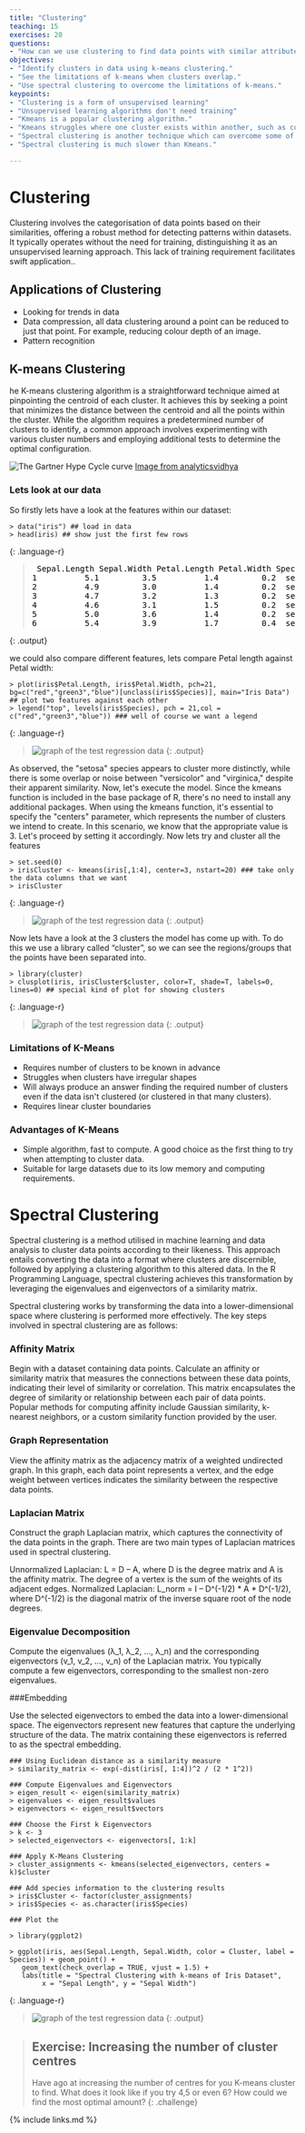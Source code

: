 ```yaml
---
title: "Clustering"
teaching: 15
exercises: 20
questions:
- "How can we use clustering to find data points with similar attributes?"
objectives:
- "Identify clusters in data using k-means clustering."
- "See the limitations of k-means when clusters overlap."
- "Use spectral clustering to overcome the limitations of k-means."
keypoints:
- "Clustering is a form of unsupervised learning"
- "Unsupervised learning algorithms don't need training"
- "Kmeans is a popular clustering algorithm."
- "Kmeans struggles where one cluster exists within another, such as concentric circles."
- "Spectral clustering is another technique which can overcome some of the limitations of Kmeans."
- "Spectral clustering is much slower than Kmeans."

---
```


# Clustering

Clustering involves the categorisation of data points based on their similarities, offering a robust method for detecting patterns within datasets. It typically operates without the need for training, distinguishing it as an unsupervised learning approach. This lack of training requirement facilitates swift application..

## Applications of Clustering
* Looking for trends in data
* Data compression, all data clustering around a point can be reduced to just that point. For example, reducing colour depth of an image.
* Pattern recognition

## K-means Clustering

he K-means clustering algorithm is a straightforward technique aimed at pinpointing the centroid of each cluster. It achieves this by seeking a point that minimizes the distance between the centroid and all the points within the cluster. While the algorithm requires a predetermined number of clusters to identify, a common approach involves experimenting with various cluster numbers and employing additional tests to determine the optimal configuration.

![The Gartner Hype Cycle curve](https://av-eks-blogoptimized.s3.amazonaws.com/46668k-means-clustering-algorithm-in-machine-learning.png)
[Image from analyticsvidhya](https://www.analyticsvidhya.com/blog/2021/04/k-means-clustering-simplified-in-python/)

### Lets look at our data
So firstly lets have a look at the features within our dataset: 

~~~
> data("iris") ## load in data
> head(iris) ## show just the first few rows
~~~
{: .language-r}

><pre style="color: black; background: white;">
>  Sepal.Length Sepal.Width Petal.Length Petal.Width Species
>1          5.1         3.5          1.4         0.2  setosa
>2          4.9         3.0          1.4         0.2  setosa
>3          4.7         3.2          1.3         0.2  setosa
>4          4.6         3.1          1.5         0.2  setosa
>5          5.0         3.6          1.4         0.2  setosa
>6          5.4         3.9          1.7         0.4  setosa
></pre>
{: .output}

we could also compare different features, lets compare Petal length against Petal width:

~~~
> plot(iris$Petal.Length, iris$Petal.Width, pch=21, bg=c("red","green3","blue")[unclass(iris$Species)], main="Iris Data") ## plot two features against each other
> legend("top", levels(iris$Species), pch = 21,col = c("red","green3","blue")) ### well of course we want a legend
~~~
{: .language-r}
>![graph of the test regression data](../fig/standard_iris.png)
{: .output}

As observed, the "setosa" species appears to cluster more distinctly, while there is some overlap or noise between "versicolor" and "virginica," despite their apparent similarity.
Now, let's execute the model. Since the kmeans function is included in the base package of R, there's no need to install any additional packages.
When using the kmeans function, it's essential to specify the "centers" parameter, which represents the number of clusters we intend to create. In this scenario, we know that the appropriate value is 3. Let's proceed by setting it accordingly.
Now lets try and cluster all the features

~~~
> set.seed(0)
> irisCluster <- kmeans(iris[,1:4], center=3, nstart=20) ### take only the data columns that we want
> irisCluster
~~~
{: .language-r}

>![graph of the test regression data](../fig/kmean_cluster.png)
{: .output}

Now lets have a look at the 3 clusters the model has come up with. To do this we use a library called “cluster”, so we can see the regions/groups that the points have been separated into.

~~~
> library(cluster)
> clusplot(iris, irisCluster$cluster, color=T, shade=T, labels=0, lines=0) ## special kind of plot for showing clusters
~~~
{: .language-r}

>![graph of the test regression data](../fig/cluster_iris.png)
{: .output}



### Limitations of K-Means

* Requires number of clusters to be known in advance
* Struggles when clusters have irregular shapes
* Will always produce an answer finding the required number of clusters even if the data isn't clustered (or clustered in that many clusters).
* Requires linear cluster boundaries



### Advantages of K-Means

* Simple algorithm, fast to compute. A good choice as the first thing to try when attempting to cluster data.
* Suitable for large datasets due to its low memory and computing requirements.

# Spectral Clustering

Spectral clustering is a method utilised in machine learning and data analysis to cluster data points according to their likeness. This approach entails converting the data into a format where clusters are discernible, followed by applying a clustering algorithm to this altered data. In the R Programming Language, spectral clustering achieves this transformation by leveraging the eigenvalues and eigenvectors of a similarity matrix.


Spectral clustering works by transforming the data into a lower-dimensional space where clustering is performed more effectively. The key steps involved in spectral clustering are as follows:
### Affinity Matrix

Begin with a dataset containing data points. Calculate an affinity or similarity matrix that measures the connections between these data points, indicating their level of similarity or correlation. This matrix encapsulates the degree of similarity or relationship between each pair of data points. Popular methods for computing affinity include Gaussian similarity, k-nearest neighbors, or a custom similarity function provided by the user.
### Graph Representation

View the affinity matrix as the adjacency matrix of a weighted undirected graph. In this graph, each data point represents a vertex, and the edge weight between vertices indicates the similarity between the respective data points.

### Laplacian Matrix

Construct the graph Laplacian matrix, which captures the connectivity of the data points in the graph. There are two main types of Laplacian matrices used in spectral clustering.

Unnormalized Laplacian: L = D – A, where D is the degree matrix and A is the affinity matrix. The degree of a vertex is the sum of the weights of its adjacent edges.
Normalized Laplacian: L_norm = I – D^(-1/2) * A * D^(-1/2), where D^(-1/2) is the diagonal matrix of the inverse square root of the node degrees.

### Eigenvalue Decomposition

Compute the eigenvalues (λ_1, λ_2, …, λ_n) and the corresponding eigenvectors (v_1, v_2, …, v_n) of the Laplacian matrix. You typically compute a few eigenvectors, corresponding to the smallest non-zero eigenvalues.

###Embedding

Use the selected eigenvectors to embed the data into a lower-dimensional space. The eigenvectors represent new features that capture the underlying structure of the data. The matrix containing these eigenvectors is referred to as the spectral embedding.
~~~
### Using Euclidean distance as a similarity measure
> similarity_matrix <- exp(-dist(iris[, 1:4])^2 / (2 * 1^2))
 
### Compute Eigenvalues and Eigenvectors
> eigen_result <- eigen(similarity_matrix)
> eigenvalues <- eigen_result$values
> eigenvectors <- eigen_result$vectors
 
### Choose the First k Eigenvectors
> k <- 3 
> selected_eigenvectors <- eigenvectors[, 1:k]
 
### Apply K-Means Clustering
> cluster_assignments <- kmeans(selected_eigenvectors, centers = k)$cluster
 
### Add species information to the clustering results
> iris$Cluster <- factor(cluster_assignments)
> iris$Species <- as.character(iris$Species)

### Plot the 

> library(ggplot2)

> ggplot(iris, aes(Sepal.Length, Sepal.Width, color = Cluster, label = Species)) + geom_point() +
   geom_text(check_overlap = TRUE, vjust = 1.5) +
   labs(title = "Spectral Clustering with k-means of Iris Dataset",
        x = "Sepal Length", y = "Sepal Width")

~~~
{: .language-r}


>![graph of the test regression data](../fig/spectral_cluster.png)
{: .output}


> ## Exercise: Increasing the number of cluster centres
> Have ago at increasing the number of centres for you K-means cluster to find. What does it look like if you try 4,5 or even 6?
> How could we find the most optimal amount?
{: .challenge}

{% include links.md %}
